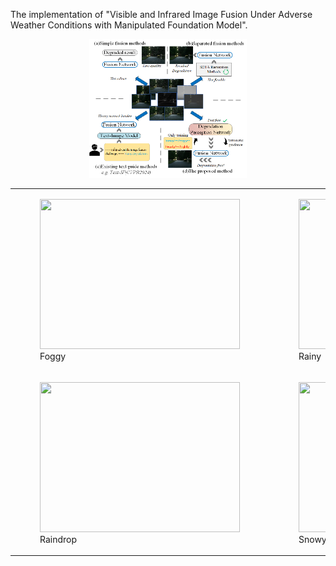 The implementation of "Visible and Infrared Image Fusion Under Adverse Weather Conditions with Manipulated Foundation Model".

<div align="center">
  <img src="https://github.com/Yukarizz/DDAFusion/blob/main/images/image1.png" width="50%" height="50%">
</div>

<div align="center">
<table>
  <tr>
    <td><figure><img src="https://github.com/Yukarizz/DDAFusion/blob/main/images/foggy.gif" width="320" height="240"><figcaption>Foggy</figcaption></figure></td>
    <td><figure><img src="https://github.com/Yukarizz/DDAFusion/blob/main/images/rainy.gif" width="320" height="240"><figcaption>Rainy</figcaption></figure></td>
  </tr>
  <tr>
    <td><figure><img src="https://github.com/Yukarizz/DDAFusion/blob/main/images/raindrop.gif" width="320" height="240"><figcaption>Raindrop</figcaption></figure></td>
    <td><figure><img src="https://github.com/Yukarizz/DDAFusion/blob/main/images/snowy.gif" width="320" height="240"><figcaption>Snowy</figcaption></figure></td>
  </tr>
</table>
</div>
